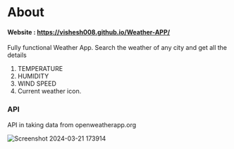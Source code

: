 
# About
#### Website : https://vishesh008.github.io/Weather-APP/
Fully functional Weather App.
Search the weather of any city and get all the details 
1. TEMPERATURE
2. HUMIDITY
3.  WIND SPEED
4.  Current weather icon.

### API
API in taking data from openweatherapp.org

![Screenshot 2024-03-21 173914](https://github.com/vishesh008/Weather-APP/assets/59003981/4b29dcc8-1607-4637-aa10-65b12ee86a9e)
